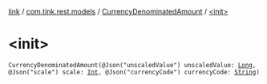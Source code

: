 [link](../../index.md) / [com.tink.rest.models](../index.md) / [CurrencyDenominatedAmount](index.md) / [&lt;init&gt;](./-init-.md)

# &lt;init&gt;

`CurrencyDenominatedAmount(@Json("unscaledValue") unscaledValue: `[`Long`](https://kotlinlang.org/api/latest/jvm/stdlib/kotlin/-long/index.html)`, @Json("scale") scale: `[`Int`](https://kotlinlang.org/api/latest/jvm/stdlib/kotlin/-int/index.html)`, @Json("currencyCode") currencyCode: `[`String`](https://kotlinlang.org/api/latest/jvm/stdlib/kotlin/-string/index.html)`)`